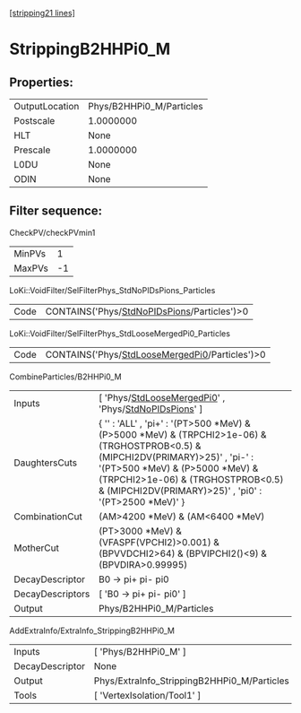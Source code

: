 [[stripping21 lines]](./stripping21-index)

# StrippingB2HHPi0_M

## Properties:

|                |                          |
|----------------|--------------------------|
| OutputLocation | Phys/B2HHPi0_M/Particles |
| Postscale      | 1.0000000                |
| HLT            | None                     |
| Prescale       | 1.0000000                |
| L0DU           | None                     |
| ODIN           | None                     |

## Filter sequence:

CheckPV/checkPVmin1

|        |     |
|--------|-----|
| MinPVs | 1   |
| MaxPVs | -1  |

LoKi::VoidFilter/SelFilterPhys_StdNoPIDsPions_Particles

|      |                                                                                              |
|------|----------------------------------------------------------------------------------------------|
| Code | CONTAINS('Phys/[StdNoPIDsPions](./stripping21-commonparticles-stdnopidspions)/Particles')\>0 |

LoKi::VoidFilter/SelFilterPhys_StdLooseMergedPi0_Particles

|      |                                                                                                    |
|------|----------------------------------------------------------------------------------------------------|
| Code | CONTAINS('Phys/[StdLooseMergedPi0](./stripping21-commonparticles-stdloosemergedpi0)/Particles')\>0 |

CombineParticles/B2HHPi0_M

|                  |                                                                                                                                                                                                                                                                               |
|------------------|-------------------------------------------------------------------------------------------------------------------------------------------------------------------------------------------------------------------------------------------------------------------------------|
| Inputs           | [ 'Phys/[StdLooseMergedPi0](./stripping21-commonparticles-stdloosemergedpi0)' , 'Phys/[StdNoPIDsPions](./stripping21-commonparticles-stdnopidspions)' ]                                                                                                                     |
| DaughtersCuts    | { '' : 'ALL' , 'pi+' : '(PT\>500 \*MeV) & (P\>5000 \*MeV) & (TRPCHI2\>1e-06) & (TRGHOSTPROB\<0.5) & (MIPCHI2DV(PRIMARY)\>25)' , 'pi-' : '(PT\>500 \*MeV) & (P\>5000 \*MeV) & (TRPCHI2\>1e-06) & (TRGHOSTPROB\<0.5) & (MIPCHI2DV(PRIMARY)\>25)' , 'pi0' : '(PT\>2500 \*MeV)' } |
| CombinationCut   | (AM\>4200 \*MeV) & (AM\<6400 \*MeV)                                                                                                                                                                                                                                           |
| MotherCut        | (PT\>3000 \*MeV) & (VFASPF(VPCHI2)\>0.001) & (BPVVDCHI2\>64) & (BPVIPCHI2()\<9) & (BPVDIRA\>0.99995)                                                                                                                                                                          |
| DecayDescriptor  | B0 -\> pi+ pi- pi0                                                                                                                                                                                                                                                            |
| DecayDescriptors | [ 'B0 -\> pi+ pi- pi0' ]                                                                                                                                                                                                                                                    |
| Output           | Phys/B2HHPi0_M/Particles                                                                                                                                                                                                                                                      |

AddExtraInfo/ExtraInfo_StrippingB2HHPi0_M

|                 |                                             |
|-----------------|---------------------------------------------|
| Inputs          | [ 'Phys/B2HHPi0_M' ]                      |
| DecayDescriptor | None                                        |
| Output          | Phys/ExtraInfo_StrippingB2HHPi0_M/Particles |
| Tools           | [ 'VertexIsolation/Tool1' ]               |
